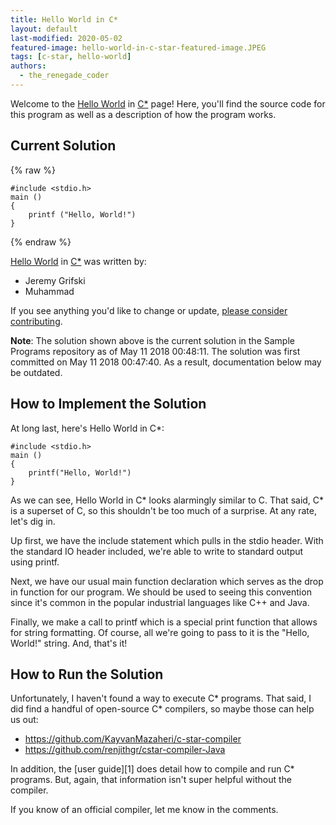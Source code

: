 ```yaml
---
title: Hello World in C*
layout: default
last-modified: 2020-05-02
featured-image: hello-world-in-c-star-featured-image.JPEG
tags: [c-star, hello-world]
authors:
  - the_renegade_coder
---
```


Welcome to the [Hello World](https://sampleprograms.io/projects/hello-world) in [C\*](https://sampleprograms.io/languages/c-star) page! Here, you'll find the source code for this program as well as a description of how the program works.

## Current Solution

{% raw %}

```c\*
#include <stdio.h>
main ()
{
    printf ("Hello, World!")
}
```

{% endraw %}

[Hello World](https://sampleprograms.io/projects/hello-world) in [C\*](https://sampleprograms.io/languages/c-star) was written by:

- Jeremy Grifski
- Muhammad

If you see anything you'd like to change or update, [please consider contributing](https://github.com/TheRenegadeCoder/sample-programs).

**Note**: The solution shown above is the current solution in the Sample Programs repository as of May 11 2018 00:48:11. The solution was first committed on May 11 2018 00:47:40. As a result, documentation below may be outdated.

## How to Implement the Solution

At long last, here's Hello World in C*:

```cstar
#include <stdio.h>
main ()
{
    printf("Hello, World!")
}
```

As we can see, Hello World in C* looks alarmingly similar to C. That said, C*
is a superset of C, so this shouldn't be too much of a surprise. At any rate,
let's dig in.

Up first, we have the include statement which pulls in the stdio header. With
the standard IO header included, we're able to write to standard output using
printf.

Next, we have our usual main function declaration which serves as the drop in
function for our program. We should be used to seeing this convention since it's
common in the popular industrial languages like C++ and Java.

Finally, we make a call to printf which is a special print function that allows
for string formatting. Of course, all we're going to pass to it is the "Hello,
World!" string. And, that's it!


## How to Run the Solution

Unfortunately, I haven't found a way to execute C* programs. That said, I did
find a handful of open-source C* compilers, so maybe those can help us out:

- <https://github.com/KayvanMazaheri/c-star-compiler>
- <https://github.com/renjithgr/cstar-compiler-Java>

In addition, the [user guide][1] does detail how to compile and run C* programs. But,
again, that information isn't super helpful without the compiler.

If you know of an official compiler, let me know in the comments.

